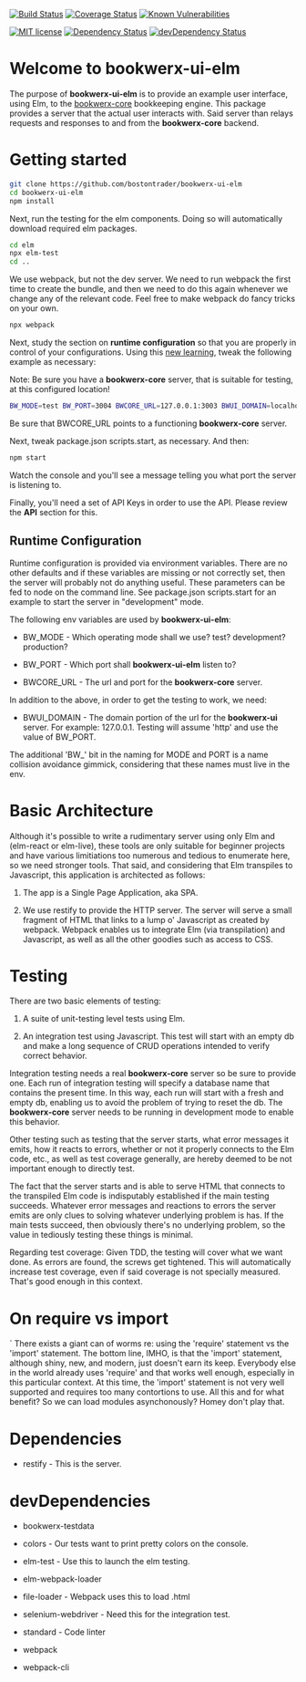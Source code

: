 [![Build Status](https://travis-ci.org/bostontrader/bookwerx-ui-elm.svg?branch=master)](https://travis-ci.org/bostontrader/bookwerx-ui-elm)
[![Coverage Status](https://coveralls.io/repos/github/bostontrader/bookwerx-ui-elm/badge.svg?branch=react)](https://coveralls.io/github/bostontrader/bookwerx-ui?branch=react)
[![Known Vulnerabilities](https://snyk.io/test/github/bostontrader/bookwerx-ui-elm/badge.svg)](https://snyk.io/test/github/bostontrader/bookwerx-ui-elm)

[![MIT license](http://img.shields.io/badge/license-MIT-brightgreen.svg)](http://opensource.org/licenses/MIT)
[![Dependency Status](https://david-dm.org/bostontrader/bookwerx-ui-elm.svg)](https://david-dm.org/bostontrader/bookwerx-ui-elm)
[![devDependency Status](https://david-dm.org/bostontrader/bookwerx-ui-elm/dev-status.svg)](https://david-dm.org/bostontrader/bookwerx-ui-elm#info=devDependencies)

# Welcome to bookwerx-ui-elm

The purpose of **bookwerx-ui-elm** is to provide an example user interface, using Elm, to the [bookwerx-core](https://github.com/bostontrader/bookwerx-core) bookkeeping engine.  This package provides a server that the actual user interacts with.  Said server than relays requests and responses to and from the **bookwerx-core** backend.

# Getting started

```bash
git clone https://github.com/bostontrader/bookwerx-ui-elm
cd bookwerx-ui-elm
npm install
```

Next, run the testing for the elm components.  Doing so will automatically download required elm packages.

```bash
cd elm
npx elm-test
cd ..
```

We use webpack, but not the dev server.  We need to run webpack the first time to create the bundle, and then we need to do this again whenever we change any of the relevant code.  Feel free to make webpack do fancy tricks on your own.

```bash
npx webpack
```

Next, study the section on **runtime configuration** so that you are properly in control of your configurations.  Using this [new learning](https://www.youtube.com/watch?v=9D5_V72jMtM&t=1323), tweak the following example as necessary:

Note: Be sure you have a **bookwerx-core** server, that is suitable for testing, at this configured location!

```bash
BW_MODE=test BW_PORT=3004 BWCORE_URL=127.0.0.1:3003 BWUI_DOMAIN=localhost node integrationTest.js
```

Be sure that BWCORE_URL points to a functioning **bookwerx-core** server.

Next, tweak package.json scripts.start, as necessary.  And then:

```bash
npm start
```

Watch the console and you'll see a message telling you what port the server is listening to.

Finally, you'll need a set of API Keys in order to use the API.  Please review the **API** section for this.


## Runtime Configuration

Runtime configuration is provided via environment variables. There are no other defaults and if these variables are missing or not correctly set, then the server will probably not do anything useful.  These parameters can be fed to node on the command line.  See package.json scripts.start for an example to start the server in "development" mode.


The following env variables are used by **bookwerx-ui-elm**:

* BW_MODE - Which operating mode shall we use?  test? development? production?

* BW_PORT - Which port shall **bookwerx-ui-elm** listen to?

* BWCORE_URL - The url and port for the **bookwerx-core** server.

In addition to the above, in order to get the testing to work, we need:

* BWUI_DOMAIN - The domain portion of the url for the **bookwerx-ui** server.  For example: 127.0.0.1.  Testing will assume 'http' and use the value of BW_PORT.

The additional 'BW_' bit in the naming for MODE and PORT is a name collision avoidance gimmick, considering that these names must live in the env.

# Basic Architecture

Although it's possible to write a rudimentary server using only Elm and (elm-react or elm-live), these tools are only suitable for beginner projects and have various limitiations too numerous and tedious to enumerate here, so we need stronger tools.  That said, and considering that Elm transpiles to Javascript, this application is architected as follows:

1. The app is a Single Page Application,  aka SPA.

2. We use restify to provide the HTTP server.  The server will serve a small fragment of HTML that links to a lump o' Javascript as created by webpack.  Webpack enables us to integrate Elm (via transpilation) and Javascript, as well as all the other goodies such as access to CSS.

# Testing

There are two basic elements of testing:

1. A suite of unit-testing level tests using Elm.

2. An integration test using Javascript.  This test will start with an empty db and make a long sequence of CRUD operations intended to verify correct behavior.

Integration testing needs a real **bookwerx-core** server so be sure to provide one.  Each run of integration testing will specify a database name that contains the present time.  In this way, each run will start with a fresh and empty db, enabling us to avoid the problem of trying to reset the db.  The **bookwerx-core** server needs to be running in development mode to enable this behavior.

Other testing such as testing that the server starts, what error messages it emits, how it reacts to errors, whether or not it properly connects to the Elm code, etc.,  as well as test coverage generally, are hereby deemed to be not important enough to directly test.

The fact that the server starts and is able to serve HTML that connects to the transpiled Elm code is indisputably established if the main testing succeeds.  Whatever error messages and reactions to errors the server emits are only clues to solving whatever underlying problem is has.  If the main tests succeed, then obviously there's no underlying problem, so the value in tediously testing these things is minimal.

Regarding test coverage: Given TDD, the testing will cover what we want done.  As errors are found, the screws get tightened.  This will automatically increase test coverage, even if said coverage is not specially measured.  That's good enough in this context.




# On require vs import
`
There exists a giant can of worms re: using the 'require' statement vs the 'import' statement.  The bottom line, IMHO, is that the 'import' statement, although shiny, new, and modern, just doesn't earn its keep.  Everybody else in the world already uses 'require' and that works well enough, especially in this particular context. At this time, the 'import' statement is not very well supported and requires too many contortions to use.  All this and for what benefit?  So we can load modules asynchonously? Homey don't play that.

# Dependencies

* restify - This is the server.

# devDependencies

* bookwerx-testdata

* colors - Our tests want to print pretty colors on the console.

* elm-test - Use this to launch the elm testing.

* elm-webpack-loader

* file-loader - Webpack uses this to load .html

* selenium-webdriver - Need this for the integration test.

* standard - Code linter

* webpack

* webpack-cli
